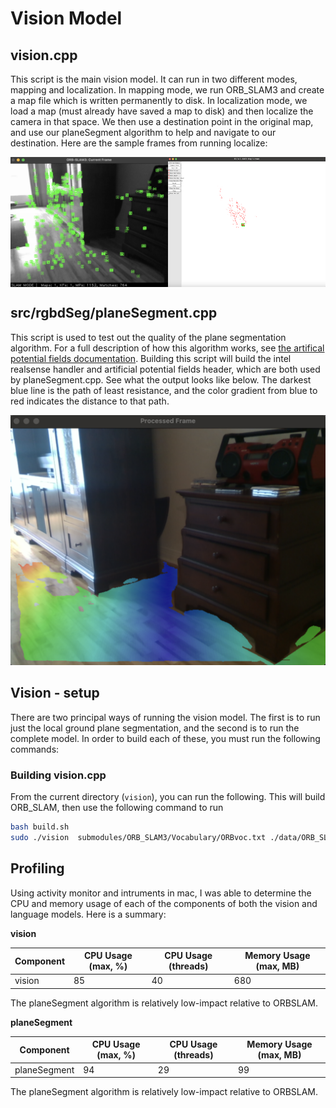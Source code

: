 # Vision Model

## vision.cpp

This script is the main vision model. It can run in two different modes, mapping and localization. In mapping mode, we run ORB_SLAM3 and create a map file which is written permanently to disk. In localization mode, we load a map (must already have saved a map to disk) and then localize the camera in that space. We then use a destination point in the original map, and use our planeSegment algorithm to help and navigate to our destination. Here are the sample frames from running localize:


<div style="display: flex; justify-content: space-between;">
    <img src="docs/ORB_SLAM3_features.png" alt="First Image" width="50%" />
    <img src="docs/ORB_SLAM3_points.png" alt="Second Image" width="50%" />
</div>


## src/rgbdSeg/planeSegment.cpp

This script is used to test out the quality of the plane segmentation algorithm. For a full description of how this algorithm works, see [the artifical potential fields documentation](https://github.com/rballachay/morbius/tree/main/vision/src/rgbdSeg#artificial-potential-fields). Building this script will build the intel realsense handler and artificial potential fields header, which are both used by planeSegment.cpp. See what the output looks like below. The darkest blue line is the path of least resistance, and the color gradient from blue to red indicates the distance to that path. 

<img src="docs/planeSegment_sample.png" alt="Plane Segment Algorithm" width="700">


## Vision - setup

There are two principal ways of running the vision model. The first is to run just the local ground plane segmentation, and the second is to run the complete model. In order to build each of these, you must run the following commands:

### Building vision.cpp

From the current directory (`vision`), you can run the following. This will build ORB_SLAM, then use the following command to run

```bash
bash build.sh
sudo ./vision  submodules/ORB_SLAM3/Vocabulary/ORBvoc.txt ./data/ORB_SLAM3/RealSense_D415.yaml
```


## Profiling 

Using activity monitor and intruments in mac, I was able to determine the CPU and memory usage of each of the components of both the vision and language models. Here is a summary:

__vision__

| Component         | CPU Usage (max, %) | CPU Usage (threads) | Memory Usage (max, MB)    |
|--------------|-----|-----|---------------|
| vision        | 85  | 40  | 680      |

The planeSegment algorithm is relatively low-impact relative to ORBSLAM.

__planeSegment__

| Component         | CPU Usage (max, %) | CPU Usage (threads) | Memory Usage (max, MB)    |
|--------------|-----|-----|---------------|
| planeSegment        | 94  | 29  | 99      |

The planeSegment algorithm is relatively low-impact relative to ORBSLAM.


